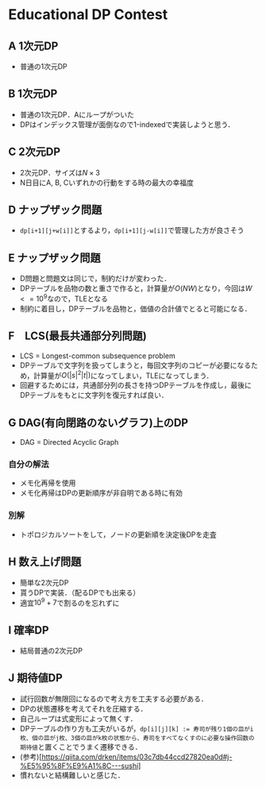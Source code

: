# Educational DP Contest
## A 1次元DP
- 普通の1次元DP

## B 1次元DP
- 普通の1次元DP．Aにループがついた
- DPはインデックス管理が面倒なので1-indexedで実装しようと思う．

## C 2次元DP
- 2次元DP．サイズは$`N \times 3`$
- N日目にA, B, Cいずれかの行動をする時の最大の幸福度

## D ナップザック問題
- ```dp[i+1][j+w[i]]```とするより，```dp[i+1][j-w[i]]```で管理した方が良さそう

## E ナップザック問題
- D問題と問題文は同じで，制約だけが変わった．
- DPテーブルを品物の数と重さで作ると，計算量が$`O(NW)`$となり，今回は$`W <= 10^9`$なので，TLEとなる
- 制約に着目し，DPテーブルを品物と，価値の合計値でとると可能になる．

## F　LCS(最長共通部分列問題)
- LCS = Longest-common subsequence problem
- DPテーブルで文字列を扱ってしまうと，毎回文字列のコピーが必要になるため，計算量が$`O(|s|^2|t|)`$になってしまい，TLEになってしまう．
- 回避するためには，共通部分列の長さを持つDPテーブルを作成し，最後にDPテーブルをもとに文字列を復元すれば良い．

## G DAG(有向閉路のないグラフ)上のDP
- DAG = Directed Acyclic Graph
### 自分の解法
- メモ化再帰を使用
- メモ化再帰はDPの更新順序が非自明である時に有効

### 別解
- トポロジカルソートをして，ノードの更新順を決定後DPを走査

## H 数え上げ問題
- 簡単な2次元DP
- 貰うDPで実装．（配るDPでも出来る）
- 適宜$`10^9+7`$で割るのを忘れずに

## I 確率DP
- 結局普通の2次元DP

## J 期待値DP
- 試行回数が無限回になるので考え方を工夫する必要がある．
- DPの状態遷移を考えてそれを圧縮する．
- 自己ループは式変形によって無くす．
- DPテーブルの作り方も工夫がいるが，`dp[i][j][k] := 寿司が残り1個の皿がi枚、個の皿がj枚、3個の皿がk枚の状態から、寿司をすべてなくすのに必要な操作回数の期待値`と置くことでうまく遷移できる．
- (参考)[https://qiita.com/drken/items/03c7db44ccd27820ea0d#j-%E5%95%8F%E9%A1%8C---sushi]
- 慣れないと結構難しいと感じた．